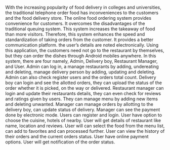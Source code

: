 With the increasing popularity of food delivery in colleges and universities, the traditional telephone order food has inconveniences to the customers and the food delivery store. The online food ordering system provides convenience for customers. It overcomes the disadvantages of the traditional queuing system. This system increases the takeaway of food than more visitors. Therefore, this system enhances the speed and standardization of taking orders from the customer. It provides a better communication platform. the user’s details are noted electronically. Using this application, the customers need not go to the restaurant by themselves, but they can order the dishes through Android mobiles anywhere. In this system, there are four namely, Admin, Delivery boy, Restaurant Manager, and User. Admin can log in, a manage restaurants by adding, undereating and deleting, manage delivery person by adding, updating and deleting. Admin can also check register users and the orders total count. Delivery boy can login and see the allotted orders, they can upload the status of the order whether it is picked, on the way or delivered. Restaurant manager can login and update their restaurants details, they can even check for reviews and ratings given by users. They can manage menu by adding new items and deleting unwanted. Manager can manage orders by allotting to the delivery boy, can update status of delivery. Manager can see the payment done by electronic mode. Users can register and login. User have option to choose the cuisine, hotels of nearby. User will get details of restaurant like name, location and reviews. User will can select the food from the menu list, can add to favorites and can processed further. User can view the history of their orders and the current orders status. User have online payment options. User will get notification of the order status.

